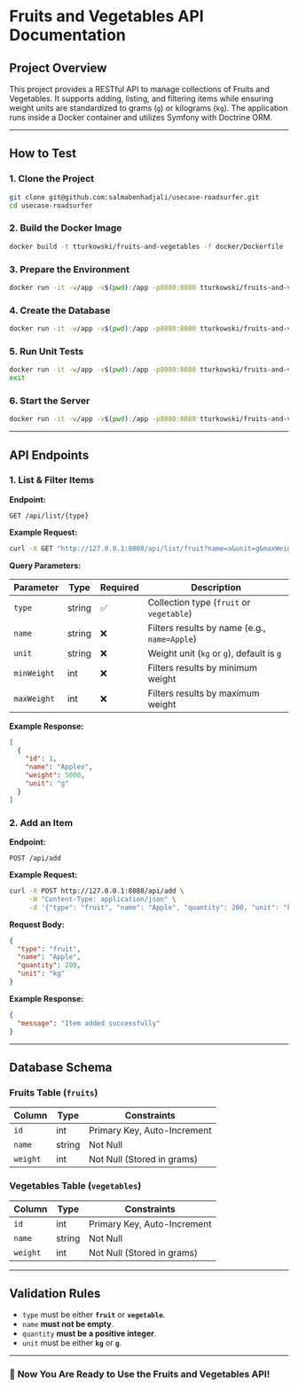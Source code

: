 # **Fruits and Vegetables API Documentation**

## **Project Overview**

This project provides a RESTful API to manage collections of Fruits and Vegetables. It supports adding, listing, and filtering items while ensuring weight units are standardized to grams (`g`) or kilograms (`kg`). The application runs inside a Docker container and utilizes Symfony with Doctrine ORM.

---

## **How to Test**

### **1. Clone the Project**

```bash
git clone git@github.com:salmabenhadjali/usecase-roadsurfer.git
cd usecase-roadsurfer
```

### **2. Build the Docker Image**

```bash
docker build -t tturkowski/fruits-and-vegetables -f docker/Dockerfile .
```

### **3. Prepare the Environment**

```bash
docker run -it -w/app -v$(pwd):/app -p8080:8080 tturkowski/fruits-and-vegetables composer install
```

### **4. Create the Database**

```bash
docker run -it -w/app -v$(pwd):/app -p8080:8080 tturkowski/fruits-and-vegetables bin/console doctrine:migrations:migrate
```

### **5. Run Unit Tests**

```bash
docker run -it -w/app -v$(pwd):/app -p8080:8080 tturkowski/fruits-and-vegetables bin/phpunit
exit
```

### **6. Start the Server**

```bash
docker run -it -w/app -v$(pwd):/app -p8080:8080 tturkowski/fruits-and-vegetables php -S 0.0.0.0:8080 -t /app/public
```

---

## **API Endpoints**

### **1. List & Filter Items**

**Endpoint:**

```http
GET /api/list/{type}
```

**Example Request:**

```bash
curl -X GET "http://127.0.0.1:8080/api/list/fruit?name=a&unit=g&maxWeight=10000"
```

**Query Parameters:**

| Parameter   | Type   | Required | Description                                  |
| ----------- | ------ | -------- | -------------------------------------------- |
| `type`      | string | ✅       | Collection type (`fruit` or `vegetable`)     |
| `name`      | string | ❌       | Filters results by name (e.g., `name=Apple`) |
| `unit`      | string | ❌       | Weight unit (`kg` or `g`), default is `g`    |
| `minWeight` | int    | ❌       | Filters results by minimum weight            |
| `maxWeight` | int    | ❌       | Filters results by maximum weight            |

**Example Response:**

```json
[
  {
    "id": 1,
    "name": "Apples",
    "weight": 5000,
    "unit": "g"
  }
]
```

### **2. Add an Item**

**Endpoint:**

```http
POST /api/add
```

**Example Request:**

```bash
curl -X POST http://127.0.0.1:8080/api/add \
     -H "Content-Type: application/json" \
     -d '{"type": "fruit", "name": "Apple", "quantity": 200, "unit": "kg"}'
```

**Request Body:**

```json
{
  "type": "fruit",
  "name": "Apple",
  "quantity": 200,
  "unit": "kg"
}
```

**Example Response:**

```json
{
  "message": "Item added successfully"
}
```

---

## **Database Schema**

### **Fruits Table (`fruits`)**

| Column   | Type   | Constraints                 |
| -------- | ------ | --------------------------- |
| `id`     | int    | Primary Key, Auto-Increment |
| `name`   | string | Not Null                    |
| `weight` | int    | Not Null (Stored in grams)  |

### **Vegetables Table (`vegetables`)**

| Column   | Type   | Constraints                 |
| -------- | ------ | --------------------------- |
| `id`     | int    | Primary Key, Auto-Increment |
| `name`   | string | Not Null                    |
| `weight` | int    | Not Null (Stored in grams)  |

---

## **Validation Rules**

- `type` must be either **`fruit`** or **`vegetable`**.
- `name` **must not be empty**.
- `quantity` **must be a positive integer**.
- `unit` must be either **`kg`** or **`g`**.

---

### 🎉 **Now You Are Ready to Use the Fruits and Vegetables API!**
